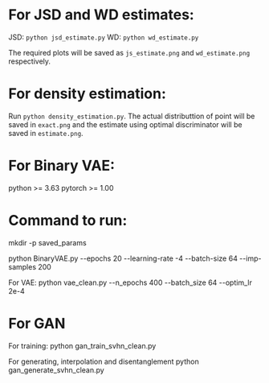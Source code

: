 # For JSD and WD estimates:

JSD: `python jsd_estimate.py`
WD: `python wd_estimate.py`

The required plots will be saved as `js_estimate.png` and `wd_estimate.png` respectively.

# For density estimation:

Run `python density_estimation.py`. The actual distributtion of point will be saved in `exact.png` and the estimate using optimal discriminator will be saved in `estimate.png`.

# For Binary VAE:

python >= 3.63
pytorch >= 1.00

# Command to run:

mkdir -p saved_params

python BinaryVAE.py --epochs 20 --learning-rate -4 --batch-size 64 --imp-samples 200

For VAE:
python vae_clean.py --n_epochs 400 --batch_size 64 --optim_lr 2e-4

# For GAN

For training:
python gan_train_svhn_clean.py 

For generating, interpolation and disentanglement
python gan_generate_svhn_clean.py
